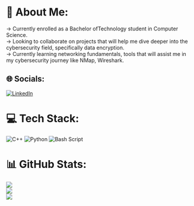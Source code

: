 # 💫 About Me:
-> Currently enrolled as a Bachelor ofTechnology student in Computer Science.<br>-> Looking to collaborate on projects that will help me dive deeper into the cybersecurity field, specifically data encryption.<br>-> Currently learning networking fundamentals, tools that will assist me in my cybersecurity journey like NMap, Wireshark.


## 🌐 Socials:
[![LinkedIn](https://img.shields.io/badge/LinkedIn-%230077B5.svg?logo=linkedin&logoColor=white)](https://linkedin.com/in/aadi-j-097945284) 

# 💻 Tech Stack:
![C++](https://img.shields.io/badge/c++-%2300599C.svg?style=for-the-badge&logo=c%2B%2B&logoColor=white) ![Python](https://img.shields.io/badge/python-3670A0?style=for-the-badge&logo=python&logoColor=ffdd54) ![Bash Script](https://img.shields.io/badge/bash_script-%23121011.svg?style=for-the-badge&logo=gnu-bash&logoColor=white)
# 📊 GitHub Stats:
![](https://github-readme-stats.vercel.app/api?username=janediaa&theme=dark&hide_border=false&include_all_commits=true&count_private=true)<br/>
![](https://nirzak-streak-stats.vercel.app/?user=janediaa&theme=dark&hide_border=false)<br/>
![](https://github-readme-stats.vercel.app/api/top-langs/?username=janediaa&theme=dark&hide_border=false&include_all_commits=true&count_private=true&layout=compact)

<!-- Proudly created with GPRM ( https://gprm.itsvg.in ) -->

